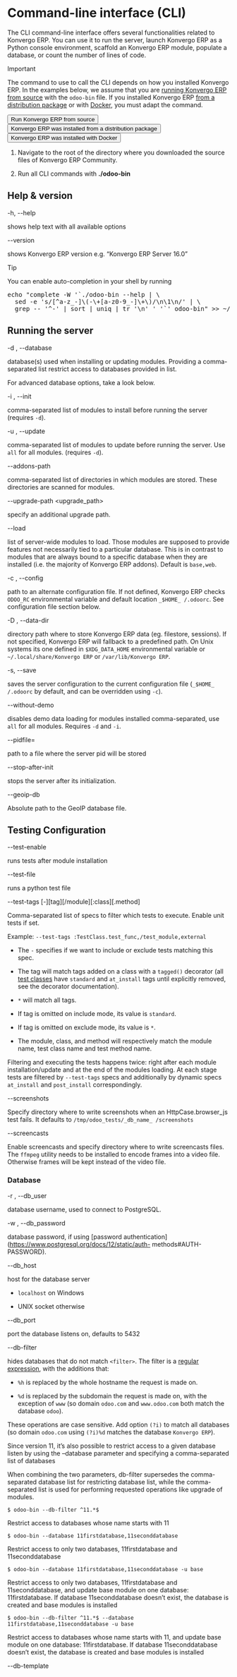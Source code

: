 # Command-line interface (CLI)

The CLI command-line interface offers several functionalities related to Konvergo ERP.
You can use it to run the server, launch Konvergo ERP as a Python console environment,
scaffold an Konvergo ERP module, populate a database, or count the number of lines of
code.

<div class="alert alert-warning">
<p class="alert-title">
Important</p><p>The command to use to call the CLI depends on how you installed Konvergo ERP. In the examples below, we
assume that you are <a href="../../administration/on_premise/source">running Konvergo ERP from source</a> with the
<code>odoo-bin</code> file. If you installed Konvergo ERP <a href="../../administration/on_premise/packages">from a distribution package</a> or with <a href="https://hub.docker.com/_/odoo/">Docker</a>, you
must adapt the command.</p>
<div class="sphinx-tabs docutils container">
<div aria-label="Tabbed content" role="tablist"><button aria-controls="panel-0-0-0" aria-selected="true" class="sphinx-tabs-tab" id="tab-0-0-0" name="0-0" role="tab" tabindex="0">Run Konvergo ERP from source</button><button aria-controls="panel-0-0-1" aria-selected="false" class="sphinx-tabs-tab" id="tab-0-0-1" name="0-1" role="tab" tabindex="-1">Konvergo ERP was installed from a distribution package</button><button aria-controls="panel-0-0-2" aria-selected="false" class="sphinx-tabs-tab" id="tab-0-0-2" name="0-2" role="tab" tabindex="-1">Konvergo ERP was installed with Docker</button></div><div aria-labelledby="tab-0-0-0" class="sphinx-tabs-panel" id="panel-0-0-0" name="0-0" role="tabpanel" tabindex="0"><ol class="arabic simple">
<li><p>Navigate to the root of the directory where you downloaded the source files of Konvergo ERP
Community.</p></li>
<li><p>Run all CLI commands with <b class="command o_code">./odoo-bin</b></p></li>
</ol>
</div><div aria-labelledby="tab-0-0-1" class="sphinx-tabs-panel" hidden="true" id="panel-0-0-1" name="0-1" role="tabpanel" tabindex="0"><p>When Konvergo ERP was installed, an executable named <code>odoo</code> was added to your user’s PATH. Replace
all occurrences of <b class="command o_code">odoo-bin</b> with <b class="command o_code">odoo</b> in the examples below.</p>
</div><div aria-labelledby="tab-0-0-2" class="sphinx-tabs-panel" hidden="true" id="panel-0-0-2" name="0-2" role="tabpanel" tabindex="0"><p>Please refer to the <a href="https://hub.docker.com/_/odoo/">documentation of the official Docker image of Konvergo ERP</a>.</p>
</div></div>
</div>

## Help & version

-h, \--help
    

shows help text with all available options

\--version

    

shows Konvergo ERP version e.g. “Konvergo ERP Server 16.0”

<div class="alert alert-info">
<p class="alert-title">
Tip</p><p>You can enable auto-completion in your shell by running</p>
<div class="highlight-bash notranslate"><div class="highlight"><pre><span></span><span class="nb">echo</span> <span class="s2">"complete -W '`./odoo-bin --help | \</span>
<span class="s2">  sed -e 's/[^a-z_-]\(-\+[a-z0-9_-]\+\)/\n\1\n/' | \</span>
<span class="s2">  grep -- '^-' | sort | uniq | tr '\n' ' '`' odoo-bin"</span> &gt;&gt; ~/.bash_completion
</pre></div>
</div>
</div>

## Running the server

-d <database>, \--database <database>
    

database(s) used when installing or updating modules. Providing a comma-
separated list restrict access to databases provided in list.

For advanced database options, take a look below.

-i <modules>, \--init <modules>
    

comma-separated list of modules to install before running the server (requires
`-d`).

-u <modules>, \--update <modules>
    

comma-separated list of modules to update before running the server. Use `all`
for all modules. (requires `-d`).

\--addons-path <directories>

    

comma-separated list of directories in which modules are stored. These
directories are scanned for modules.

\--upgrade-path <upgrade_path>

    

specify an additional upgrade path.

\--load <modules>

    

list of server-wide modules to load. Those modules are supposed to provide
features not necessarily tied to a particular database. This is in contrast to
modules that are always bound to a specific database when they are installed
(i.e. the majority of Konvergo ERP addons). Default is `base,web`.

-c <config>, \--config <config>
    

path to an alternate configuration file. If not defined, Konvergo ERP checks `ODOO_RC`
environmental variable and default location `_$HOME_ /.odoorc`. See
configuration file section below.

-D <data-dir-path>, \--data-dir <data-dir-path>
    

directory path where to store Konvergo ERP data (eg. filestore, sessions). If not
specified, Konvergo ERP will fallback to a predefined path. On Unix systems its one
defined in `$XDG_DATA_HOME` environmental variable or `~/.local/share/Konvergo ERP` or
`/var/lib/Konvergo ERP`.

-s, \--save
    

saves the server configuration to the current configuration file (`_$HOME_
/.odoorc` by default, and can be overridden using `-c`).

\--without-demo

    

disables demo data loading for modules installed comma-separated, use `all`
for all modules. Requires `-d` and `-i`.

\--pidfile=<pidfile>

    

path to a file where the server pid will be stored

\--stop-after-init

    

stops the server after its initialization.

\--geoip-db <path>

    

Absolute path to the GeoIP database file.

## Testing Configuration

\--test-enable

    

runs tests after module installation

\--test-file <file>

    

runs a python test file

\--test-tags [-][tag][/module][:class][.method]

    

Comma-separated list of specs to filter which tests to execute. Enable unit
tests if set.

Example: `--test-tags :TestClass.test_func,/test_module,external`

  * The `-` specifies if we want to include or exclude tests matching this spec.

  * The tag will match tags added on a class with a `tagged()` decorator (all [test classes](backend/testing#reference-testing) have `standard` and `at_install` tags until explicitly removed, see the decorator documentation).

  * `*` will match all tags.

  * If tag is omitted on include mode, its value is `standard`.

  * If tag is omitted on exclude mode, its value is `*`.

  * The module, class, and method will respectively match the module name, test class name and test method name.

Filtering and executing the tests happens twice: right after each module
installation/update and at the end of the modules loading. At each stage tests
are filtered by `--test-tags` specs and additionally by dynamic specs
`at_install` and `post_install` correspondingly.

\--screenshots

    

Specify directory where to write screenshots when an HttpCase.browser_js test
fails. It defaults to `/tmp/odoo_tests/_db_name_ /screenshots`

\--screencasts

    

Enable screencasts and specify directory where to write screencasts files. The
`ffmpeg` utility needs to be installed to encode frames into a video file.
Otherwise frames will be kept instead of the video file.

### Database

-r <user>, \--db_user <user>
    

database username, used to connect to PostgreSQL.

-w <password>, \--db_password <password>
    

database password, if using [password
authentication](https://www.postgresql.org/docs/12/static/auth-
methods#AUTH-PASSWORD).

\--db_host <hostname>

    

host for the database server

  * `localhost` on Windows

  * UNIX socket otherwise

\--db_port <port>

    

port the database listens on, defaults to 5432

\--db-filter <filter>

    

hides databases that do not match `<filter>`. The filter is a [regular
expression](https://docs.python.org/3/library/re), with the additions
that:

  * `%h` is replaced by the whole hostname the request is made on.

  * `%d` is replaced by the subdomain the request is made on, with the exception of `www` (so domain `odoo.com` and `www.odoo.com` both match the database `odoo`).

These operations are case sensitive. Add option `(?i)` to match all databases
(so domain `odoo.com` using `(?i)%d` matches the database `Konvergo ERP`).

Since version 11, it’s also possible to restrict access to a given database
listen by using the –database parameter and specifying a comma-separated list
of databases

When combining the two parameters, db-filter supersedes the comma-separated
database list for restricting database list, while the comma-separated list is
used for performing requested operations like upgrade of modules.

    
    
    $ odoo-bin --db-filter ^11.*$
    

Restrict access to databases whose name starts with 11

    
    
    $ odoo-bin --database 11firstdatabase,11seconddatabase
    

Restrict access to only two databases, 11firstdatabase and 11seconddatabase

    
    
    $ odoo-bin --database 11firstdatabase,11seconddatabase -u base
    

Restrict access to only two databases, 11firstdatabase and 11seconddatabase,
and update base module on one database: 11firstdatabase. If database
11seconddatabase doesn’t exist, the database is created and base modules is
installed

    
    
    $ odoo-bin --db-filter ^11.*$ --database 11firstdatabase,11seconddatabase -u base
    

Restrict access to databases whose name starts with 11, and update base module
on one database: 11firstdatabase. If database 11seconddatabase doesn’t exist,
the database is created and base modules is installed

\--db-template <template>

    

when creating new databases from the database-management screens, use the
specified [template
database](https://www.postgresql.org/docs/12/static/manage-ag-
templatedbs). Defaults to `template0`.

\--pg_path </path/to/postgresql/binaries>

    

Path to the PostgreSQL binaries that are used by the database manager to dump
and restore databases. You have to specify this option only if these binaries
are located in a non-standard directory.

\--no-database-list

    

Suppresses the ability to list databases available on the system

\--db_sslmode

    

Control the SSL security of the connection between Konvergo ERP and PostgreSQL. Value
should be one of ‘disable’, ‘allow’, ‘prefer’, ‘require’, ‘verify-ca’ or
‘verify-full’ Default value is ‘prefer’

\--unaccent

    

Try to enable the unaccent extension when creating new databases

### Emails

\--email-from <address>

    

Email address used as <FROM> when Konvergo ERP needs to send mails

\--from-filter <address or domain>

    

Define which email address the SMTP configuration will apply to. The field can
be a domain name or an entire email address, or it can remain empty. If the
sender’s email address does not match this set filter, then the email will be
encapsulated using a combination of the two system parameters:
`mail.default.from` and `mail.catchall.domain`. For example, “Admin”
<admin@example.com> => “Admin” <notifications@mycompany.com>.

\--smtp <server>

    

Address of the SMTP server to connect to in order to send mails

\--smtp-port <port>

    

\--smtp-ssl

    

If set, odoo should use SSL/STARTSSL SMTP connections

\--smtp-user <name>

    

Username to connect to the SMTP server

\--smtp-password <password>

    

Password to connect to the SMTP server

\--smtp-ssl-certificate-filename <path/to/cert.pem>

    

An SSL certificate is to be used for authentication. If set, then `smtp-ssl-
private-key` is required.

\--smtp-ssl-private-key-filename <path/to/key.pem>

    

An SSL private key is used for authentication. If set, then `smtp-ssl-
certificate` is required.

### Internationalisation

Use these options to translate Konvergo ERP to another language. See i18n section of
the user manual. Option ‘-d’ is mandatory. Option ‘-l’ is mandatory in case of
importation

\--load-language <languages>

    

specifies the languages (separated by commas) for the translations you want to
be loaded

-l, \--language <language>
    

specify the language of the translation file. Use it with –i18n-export or
–i18n-import

\--i18n-export <filename>

    

export all sentences to be translated to a CSV file, a PO file or a TGZ
archive and exit.

\--i18n-import <filename>

    

import a CSV or a PO file with translations and exit. The ‘-l’ option is
required.

\--i18n-overwrite

    

overwrites existing translation terms on updating a module or importing a CSV
or a PO file.

\--modules

    

specify modules to export. Use in combination with –i18n-export

### Advanced Options

#### Developer features

\--dev <feature,feature,...,feature>

    

comma-separated list of features. For development purposes only. Do not use it
in production. Possible features are:

  * `all`: all the features below are activated

  * `xml`: read QWeb template from xml file directly instead of database. Once a template has been modified in database, it will be not be read from the xml file until the next update/init. Particularly, templates are not translated on using this option.

  * `reload`: restart server when python file are updated (may not be detected depending on the text editor used)

  * `qweb`: break in the evaluation of QWeb template when a node contains `t-debug='debugger'`

  * `(i)p(u)db`: start the chosen python debugger in the code when an unexpected error is raised before logging and returning the error.

  * `werkzeug`: display the full traceback on the frontend page in case of exception

#### HTTP

\--no-http

    

do not start the HTTP or long-polling workers (may still start
[cron](backend/actions#reference-actions-cron) workers)

<div class="alert alert-warning">
<p class="alert-title">
Warning</p><p>has no effect if <a href="#cmdoption-odoo-bin-test-enable"><code>--test-enable</code></a> is set, as tests
require an accessible HTTP server</p>
</div>

\--http-interface <interface>

    

TCP/IP address on which the HTTP server listens, defaults to `0.0.0.0` (all
addresses)

-p <port>
    

\--http-port <port>

    

Port on which the HTTP server listens, defaults to 8069.

\--gevent-port <port>

    

TCP port for websocket connections in multiprocessing or gevent mode, defaults
to 8072. Not used in default (threaded) mode.

\--proxy-mode

    

enables the use of `X-Forwarded-*` headers through [Werkzeug’s proxy
support](https://werkzeug.palletsprojects.com/en/0.16.x/middleware/proxy_fix/#module-
werkzeug.middleware.proxy_fix).

It ignores all `X-Forwarded-*` headers in case `X-Forwarded-Host` is missing
from the request.

It always gets the real IP from the last entry of the `X-Forwarded-For` chain.
Configure your web server accordingly using directives such as nginx’s
[set_real_ip_from](https://nginx.org/en/docs/http/ngx_http_realip_module)
in case there are other trusted proxies along the chain that must be ignored.

`X-Forwarded-Proto` and `X-Forwarded-Host` are used to update the request root
URL, which in turn is used to update the `web.base.url` system parameter upon
a successful admin authentication. This system parameter is used to generate
all links for the current database; see [Web base URL of a
database](../../applications/websites/website/configuration/domain_names#domain-
name-web-base-url).

<div class="alert alert-warning">
<p class="alert-title">
Warning</p><p>proxy mode <em>must not</em> be enabled outside of a reverse proxy
scenario</p>
</div>

\--x-sendfile

    

delegates serving attachments files to the static web server and sets both
`X-Sendfile` (apache) and `X-Accel-*` (nginx) http headers on stream
responses. See [Serving static files and
attachments](../../administration/on_premise/deploy#deploy-streaming) for
web server configuration.

#### Logging

By default, Konvergo ERP displays all logging of
[level](https://docs.python.org/3/library/logging#logging.Logger.setLevel)
`INFO`, `WARNING` and `ERROR`. All logs independently of the level are output
on `stderr`. Various options are available to redirect logging to other
destinations and to customize the verbosity.

\--logfile <file>

    

sends logging output to the specified file instead of `stderr`. On Unix, the
file [can be managed by external log rotation
programs](https://docs.python.org/3/library/logging.handlers#watchedfilehandler)
and will automatically be reopened when replaced

\--syslog

    

logs to the system’s event logger: [syslog on
unices](https://docs.python.org/3/library/logging.handlers#sysloghandler)
and [the Event Log on
Windows](https://docs.python.org/3/library/logging.handlers#nteventloghandler).

Neither is configurable

\--log-db <dbname>

    

logs to the `ir.logging` model (`ir_logging` table) of the specified database.
The database can be the name of a database in the “current” PostgreSQL, or [a
PostgreSQL URI](https://www.postgresql.org/docs/12/static/libpq-
connect#AEN38208) for e.g. log aggregation.

\--log-handler <handler-spec>

    

`_LOGGER_ :_LEVEL_`, enables `LOGGER` at the provided `LEVEL` e.g.
`odoo.models:DEBUG` will enable all logging messages at or above `DEBUG` level
in the models.

  * The colon `:` is mandatory

  * The logger can be omitted to configure the root (default) handler

  * If the level is omitted, the logger is set to `INFO`

The option can be repeated to configure multiple loggers e.g.

    
    
    $ odoo-bin --log-handler :DEBUG --log-handler werkzeug:CRITICAL --log-handler odoo.fields:WARNING
    

\--log-web

    

enables DEBUG logging of HTTP requests and responses, equivalent to `--log-
handler=odoo.http:DEBUG`

\--log-sql

    

enables DEBUG logging of SQL querying, equivalent to `--log-
handler=odoo.sql_db:DEBUG`

\--log-level <level>

    

Shortcut to more easily set predefined levels on specific loggers. “real”
levels (`critical`, `error`, `warn`, `debug`) are set on the `odoo` and
`werkzeug` loggers (except for `debug` which is only set on `odoo`).

Konvergo ERP also provides debugging pseudo-levels which apply to different sets of
loggers:

`debug_sql`

    

sets the SQL logger to `debug`

equivalent to `--log-sql`

`debug_rpc`

    

sets the `odoo` and HTTP request loggers to `debug`

equivalent to `--log-level debug --log-request`

`debug_rpc_answer`

    

sets the `odoo` and HTTP request and response loggers to `debug`

equivalent to `--log-level debug --log-request --log-response`

<div class="alert alert-primary">
<p class="alert-title">
Note</p><p>In case of conflict between <a href="#cmdoption-odoo-bin-log-level"><code>--log-level</code></a> and
<a href="#cmdoption-odoo-bin-log-handler"><code>--log-handler</code></a>, the latter is used</p>
</div>

#### Multiprocessing

\--workers <count>

    

if `count` is not 0 (the default), enables multiprocessing and sets up the
specified number of HTTP workers (sub-processes processing HTTP and RPC
requests).

<div class="alert alert-primary">
<p class="alert-title">
Note</p><p>multiprocessing mode is only available on Unix-based systems</p>
</div>

A number of options allow limiting and recycling workers:

\--limit-request <limit>

    

Number of requests a worker will process before being recycled and restarted.

Defaults to _8196_.

\--limit-memory-soft <limit>

    

Maximum allowed virtual memory per worker in bytes. If the limit is exceeded,
the worker is killed and recycled at the end of the current request.

Defaults to _2048MiB (2048*1024*1024B)_.

\--limit-memory-hard <limit>

    

Hard limit on virtual memory in bytes, any worker exceeding the limit will be
immediately killed without waiting for the end of the current request
processing.

Defaults to _2560MiB (2560*1024*1024B)_.

\--limit-time-cpu <limit>

    

Prevents the worker from using more than <limit> CPU seconds for each request.
If the limit is exceeded, the worker is killed.

Defaults to _60_.

\--limit-time-real <limit>

    

Prevents the worker from taking longer than <limit> seconds to process a
request. If the limit is exceeded, the worker is killed.

Differs from `--limit-time-cpu` in that this is a “wall time” limit including
e.g. SQL queries.

Defaults to _120_.

\--max-cron-threads <count>

    

number of workers dedicated to [cron](backend/actions#reference-actions-
cron) jobs. Defaults to _2_. The workers are threads in multi-threading mode
and processes in multi-processing mode.

For multi-processing mode, this is in addition to the HTTP worker processes.

## Configuration file

Most of the command-line options can also be specified via a configuration
file. Most of the time, they use similar names with the prefix `-` removed and
other `-` are replaced by `_` e.g. `--db-template` becomes `db_template`.

Some conversions don’t match the pattern:

  * `--db-filter` becomes `dbfilter`

  * `--no-http` corresponds to the `http_enable` boolean

  * logging presets (all options starting with `--log-` except for `--log-handler` and `--log-db`) just add content to `log_handler`, use that directly in the configuration file

  * `--smtp` is stored as `smtp_server`

  * `--database` is stored as `db_name`

  * `--i18n-import` and `--i18n-export` aren’t available at all from configuration files

The default configuration file is `_$HOME_ /.odoorc` which can be overridden
using `--config`. Specifying `--save` will save the current configuration
state back to that file. The configuration items relative to the command-line
are to be specified in the section `[options]`.

Here is a sample file:

    
    
    [options]
    db_user=odoo
    dbfilter=odoo
    

## Shell

The Konvergo ERP command line also allows launching Konvergo ERP as a Python console
environment, enabling direct interaction with the
[orm](backend/orm#reference-orm) and its functionalities.

    
    
    $ odoo-bin shell
    

<div class="alert alert-success">
<p class="alert-title">
Example</p><p>Adding an exclamation mark to all contacts’ names:</p>
<div class="highlight-python notranslate"><div class="highlight"><pre><span></span><span class="n">In</span> <span class="p">[</span><span class="mi">1</span><span class="p">]:</span> <span class="n">records</span> <span class="o">=</span> <span class="n">env</span><span class="p">[</span><span class="s2">"res.partner"</span><span class="p">]</span><span class="o">.</span><span class="n">search</span><span class="p">([])</span>

<span class="n">In</span> <span class="p">[</span><span class="mi">2</span><span class="p">]:</span> <span class="n">records</span>
<span class="n">Out</span><span class="p">[</span><span class="mi">2</span><span class="p">]:</span> <span class="n">res</span><span class="o">.</span><span class="n">partner</span><span class="p">(</span><span class="mi">14</span><span class="p">,</span> <span class="mi">26</span><span class="p">,</span> <span class="mi">33</span><span class="p">,</span> <span class="mi">21</span><span class="p">,</span> <span class="mi">10</span><span class="p">)</span>

<span class="n">In</span> <span class="p">[</span><span class="mi">3</span><span class="p">]:</span> <span class="k">for</span> <span class="n">partner</span> <span class="ow">in</span> <span class="n">records</span><span class="p">:</span>
   <span class="o">...</span><span class="p">:</span>     <span class="n">partner</span><span class="o">.</span><span class="n">name</span> <span class="o">=</span> <span class="s2">"</span><span class="si">%s</span><span class="s2"> !"</span> <span class="o">%</span> <span class="n">partner</span><span class="o">.</span><span class="n">name</span>
   <span class="o">...</span><span class="p">:</span>

<span class="n">In</span> <span class="p">[</span><span class="mi">4</span><span class="p">]:</span> <span class="n">env</span><span class="o">.</span><span class="n">cr</span><span class="o">.</span><span class="n">commit</span><span class="p">()</span>
</pre></div>
</div>
<div class="alert alert-warning">
<p class="alert-title">
Important</p><p>By default, the shell is running in transaction mode. This means that any change made to the
database is rolled back when exiting the shell. To commit changes, use <code>env.cr.commit()</code>.</p>
</div>
</div>

\--shell-interface (ipython|ptpython|bpython|python)

    

Specify a preferred REPL to use in shell mode. This shell is started with the
`env` variable already initialized to be able to access the ORM and other Konvergo ERP
modules.

<div class="alert alert-secondary">
<p class="alert-title">
See also</p><p><a href="backend/orm#reference-orm-environment"><span class="std std-ref">Environment</span></a></p>
</div>

## Scaffolding

Scaffolding is the automated creation of a skeleton structure to simplify
bootstrapping (of new modules, in the case of Konvergo ERP). While not necessary it
avoids the tedium of setting up basic structures and looking up what all
starting requirements are.

Scaffolding is available via the **odoo-bin scaffold** subcommand.

    
    
    $ odoo-bin scaffold my_module /addons/
    

name (required)

    

the name of the module to create, may munged in various manners to generate
programmatic names (e.g. module directory name, model names, …)

destination (default=current directory)

    

directory in which to create the new module, defaults to the current directory

-t <template>
    

a template directory, files are passed through
[jinja2](https://jinja.palletsprojects.com/) then copied to the `destination`
directory

This will create module _my_module_ in directory _/addons/_.

## Database Population

Konvergo ERP CLI supports database population features. If the feature is [implemented
on a given model](backend/performance#reference-performance-populate-
methods), it allows automatic data generation of the model’s records to test
your modules in databases containing non-trivial amounts of records.

    
    
    $ odoo-bin populate
    

\--models

    

list of models for which the database should be filled

\--size (small|medium|large)

    

population size, the actual records number depends on the model’s
`_populate_sizes` attribute. The generated records content is specified by the
`_populate_factories()` method of a given model (cf. the `populate` folder of
modules for further details).

<div class="alert alert-secondary">
<p class="alert-title">
See also</p><p><a href="backend/performance#reference-performance-populate"><span class="std std-ref">Database population</span></a></p>
</div>

## Cloc

Konvergo ERP Cloc is a tool to count the number of relevant lines written in Python,
Javascript, CSS, SCSS, or XML. This can be used as a rough metric for pricing
maintenance of extra modules.

### Command-line options

-d <database>, \--database <database>
    

Process the code of all extra modules installed on the provided database, and
of all server actions and computed fields manually created in the provided
database.

The `--addons-path` option is required to specify the path(s) to the module
folder(s).

If combined with `--path`, the count will be that of the sum of both options’
results (with possible overlaps). At least one of these two options is
required to specify which code to process.

    
    
    $ odoo-bin cloc --addons-path=addons -d my_database
    

<div class="alert alert-info">
<p class="alert-title">
Tip</p><p>You can enable auto-completion in your shell by running</p>
<div class="highlight-bash notranslate"><div class="highlight"><pre><span></span><span class="nb">echo</span> <span class="s2">"complete -W '`./odoo-bin --help | \</span>
<span class="s2">  sed -e 's/[^a-z_-]\(-\+[a-z0-9_-]\+\)/\n\1\n/' | \</span>
<span class="s2">  grep -- '^-' | sort | uniq | tr '\n' ' '`' odoo-bin"</span> &gt;&gt; ~/.bash_completion
</pre></div>
</div>
</div>0

-p <path>, \--path <path>
    

Process the files in the provided path.

If combined with `--database`, the count will be that of the sum of both
options’ results (with possible overlaps). At least one of these two options
is required to specify which code to process.

    
    
    $ odoo-bin cloc -p addons/account
    

Multiple paths can be provided by repeating the option.

    
    
    $ odoo-bin cloc -p addons/account -p addons/sale
    

<div class="alert alert-info">
<p class="alert-title">
Tip</p><p>You can enable auto-completion in your shell by running</p>
<div class="highlight-bash notranslate"><div class="highlight"><pre><span></span><span class="nb">echo</span> <span class="s2">"complete -W '`./odoo-bin --help | \</span>
<span class="s2">  sed -e 's/[^a-z_-]\(-\+[a-z0-9_-]\+\)/\n\1\n/' | \</span>
<span class="s2">  grep -- '^-' | sort | uniq | tr '\n' ' '`' odoo-bin"</span> &gt;&gt; ~/.bash_completion
</pre></div>
</div>
</div>1

\--addons-path <directories>

    

Comma-separated list of directories in which modules are stored. These
directories are scanned for modules.

Required if the `--database` option is used.

-c <directories>
    

Specify a configuration file to use in place of the `--addons-path` option.

    
    
    $ odoo-bin cloc -c config.conf -d my_database
    

-v, \--verbose
    

Show the details of lines counted for each file.

### Processed files

#### With the `--database` option

Konvergo ERP Cloc counts the lines in each file of extra installed modules in a given
database. In addition, it counts the Python lines of server actions and custom
computed fields that have been directly created in the database or imported.
Finally, it counts the lines of code of Javascript, CSS, and SCSS files, and
of QWeb views from imported modules.

Some files are excluded from the count by default:

  * The manifest (`__manifest__.py` or `__openerp__.py`)

  * The contents of the folder `static/lib`

  * The tests defined in the folder `tests` and `static/tests`

  * The migrations scripts defined in the folder `migrations` and `upgrades`

  * The XML files declared in the `demo` or `demo_xml` sections of the manifest

For special cases, a list of files that should be ignored by Konvergo ERP Cloc can be
defined per module. This is specified by the `cloc_exclude` entry of the
manifest:

    
    
    "cloc_exclude": [
        "lib/common.py", # exclude a single file
        "data/*.xml",    # exclude all XML files in a specific folder
        "example/**/*",  # exclude all files in a folder hierarchy recursively
        "**/*.scss",     # exclude all scss file from the module
    ]
    

The pattern `**/*` can be used to ignore an entire module. This can be useful
to exclude a module from maintenance service costs.

For more information about the pattern syntax, see
[glob](https://docs.python.org/3/library/pathlib#pathlib.Path.glob).

#### With the `--path` option

This method works the same as with the –database option if a manifest file is
present in the given folder. Otherwise, it counts all files.

### Identifying Extra Modules

To distinguish between standard and extra modules, Konvergo ERP Cloc uses the
following heuristic: modules that are located (real file system path, after
following symbolic links) in the same parent directory as the `base`, `web` or
`web_enterprise` standard modules are considered standard. Other modules are
treated as extra modules.

### Error Handling

Some file cannot be counted by Konvergo ERP Cloc. Those file are reported at the end
of the output.

#### Max file size exceeded

Konvergo ERP Cloc rejects any file larger than 25MB. Usually, source files are smaller
than 1 MB. If a file is rejected, it may be:

  * A generated XML file that contains lots of data. It should be excluded in the manifest.

  * A JavaScript library that should be placed in the `static/lib` folder.

#### Syntax Error

Konvergo ERP Cloc cannot count the lines of code of a Python file with a syntax
problem. If an extra module contains such files, they should be fixed to allow
the module to load. If the module works despite the presence of those files,
they are probably not loaded and should therefore be removed from the module,
or at least excluded in the manifest via `cloc_exclude`.

## TSConfig Generator

When working on javascript, there are ways to help your editor providing you
with powerful auto-completion. One of those ways is the use of a tsconfig.json
file. Originally meant for typescript, editors can use its information with
plain javascript also. With this config file, you will now have full auto-
completion across modules.

The command to generate this files takes as many unnamed arguments as you
need. Those are relative paths to your addon directories. In the example
below, we move up one folder to save the tsconfig file in the folder
containing community and enterprise.

    
    
    $ community/odoo-bin tsconfig --addons-path community/addons,community/odoo/addons,enterprise > tsconfig.json
    

